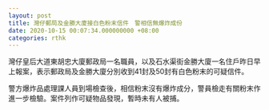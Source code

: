 ```yaml
---
layout: post
title: 灣仔郵局及金勝大廈接白色粉末信件　警相信無爆炸成份
date: 2020-10-15 00:07:34.000000000 +08:00
categories: rthk
---
```


灣仔皇后大道東胡忠大廈郵政局一名職員，以及石水渠街金勝大廈一名住戶昨日早上報案，表示郵政局及金勝大廈分別收到41封及50封有白色粉末的可疑信件。

警方爆炸品處理課人員到場檢查後，相信粉末沒有爆炸成分，警員檢走有關粉末作進一步檢驗。案件列作可疑物品發現，暫時未有人被捕。
